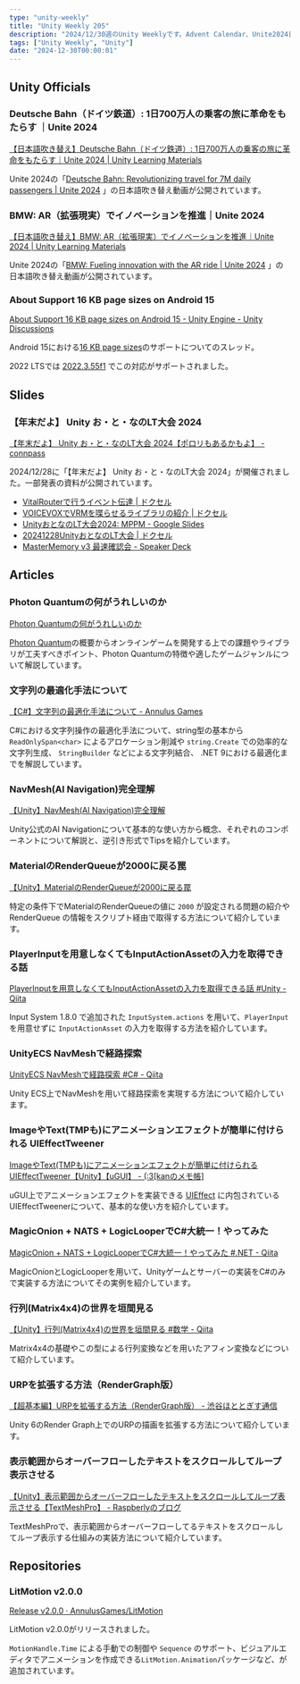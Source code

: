 ```yaml
---
type: "unity-weekly"
title: "Unity Weekly 205"
description: "2024/12/30週のUnity Weeklyです。Advent Calendar、Unite2024日本語吹き替え動画、Unity お・と・なのLT大会などについて取り上げています。"
tags: ["Unity Weekly", "Unity"]
date: "2024-12-30T00:00:01"
---
```


## Unity Officials

### Deutsche Bahn（ドイツ鉄道）: 1日700万人の乗客の旅に革命をもたらす ｜Unite 2024

[【日本語吹き替え】Deutsche Bahn（ドイツ鉄道）: 1日700万人の乗客の旅に革命をもたらす｜Unite 2024 | Unity Learning Materials](https://learning.unity3d.jp/10635/)

Unite 2024の「[Deutsche Bahn: Revolutionizing travel for 7M daily passengers | Unite 2024](https://www.youtube.com/watch?v=yYsMZ0jADFA) 」の日本語吹き替え動画が公開されています。

### BMW: AR（拡張現実）でイノベーションを推進｜Unite 2024

[【日本語吹き替え】BMW: AR（拡張現実）でイノベーションを推進｜Unite 2024 | Unity Learning Materials](https://learning.unity3d.jp/10633/)

Unite 2024の「[BMW: Fueling innovation with the AR ride | Unite 2024](https://www.youtube.com/watch?v=c-KzCfvydx4) 」の日本語吹き替え動画が公開されています。

### About Support 16 KB page sizes on Android 15

[About Support 16 KB page sizes on Android 15 - Unity Engine - Unity Discussions](https://discussions.unity.com/t/about-support-16-kb-page-sizes-on-android-15/950036/7)

Android 15における[16 KB page sizes](https://developer.android.com/guide/practices/page-sizes?hl=en#ndk-build)のサポートについてのスレッド。

2022 LTSでは [2022.3.55f1](https://unity.com/ja/releases/editor/whats-new/2022.3.55) でこの対応がサポートされました。

## Slides

### 【年末だよ】 Unity お・と・なのLT大会 2024

[【年末だよ】 Unity お・と・なのLT大会 2024【ポロリもあるかもよ】 - connpass](https://unity-bu.connpass.com/event/337633/)

2024/12/28に「【年末だよ】 Unity お・と・なのLT大会 2024」が開催されました。一部発表の資料が公開されています。

- [VitalRouterで行うイベント伝達 | ドクセル](https://www.docswell.com/s/naninunenoy/5R2849-2024-12-28-151902)
- [VOICEVOXでVRMを喋らせるライブラリの紹介 | ドクセル](https://www.docswell.com/s/torisoup/K22731-voicevoxclientsharp)
- [UnityおとなのLT大会2024: MPPM - Google Slides](https://docs.google.com/presentation/d/1YHKV828w-_TYWxjRsrvRKUCIwI68ePPnMX6GqAm0IYI/edit#slide=id.g322184e33f2_0_0)
- [20241228UnityおとなのLT大会 | ドクセル](https://www.docswell.com/s/enpel/5QR2J7-2024-12-28-153825)
- [MasterMemory v3 最速確認会 - Speaker Deck](https://speakerdeck.com/yucchiy/mastermemory-v3-zui-su-que-ren-hui)

## Articles

### Photon Quantumの何がうれしいのか

[Photon Quantumの何がうれしいのか](https://zenn.dev/photon_japan/articles/bc38219f18685c)

[Photon Quantum](https://www.photonengine.com/ja-jp/quantum)の概要からオンラインゲームを開発する上での課題やライブラリが工夫すべきポイント、Photon Quantumの特徴や適したゲームジャンルについて解説しています。

### 文字列の最適化手法について

[【C#】文字列の最適化手法について - Annulus Games](https://annulusgames.com/blog/cs-string-optimization/)

C#における文字列操作の最適化手法について、string型の基本から `ReadOnlySpan<char>` によるアロケーション削減や `string.Create` での効率的な文字列生成、 `StringBuilder` などによる文字列結合、 .NET 9における最適化までを解説しています。

### NavMesh(AI Navigation)完全理解

[【Unity】NavMesh(AI Navigation)完全理解](https://zenn.dev/ambr_inc/articles/bf2d02c87a8b44)

Unity公式のAI Navigationについて基本的な使い方から概念、それぞれのコンポーネントについて解説と、逆引き形式でTipsを紹介しています。

### MaterialのRenderQueueが2000に戻る罠

[【Unity】MaterialのRenderQueueが2000に戻る罠](https://zenn.dev/r_ngtm/articles/unity-material-renderqueue-2000)

特定の条件下でMaterialのRenderQueueの値に `2000` が設定される問題の紹介や RenderQueue の情報をスクリプト経由で取得する方法について紹介しています。

### PlayerInputを用意しなくてもInputActionAssetの入力を取得できる話

[PlayerInputを用意しなくてもInputActionAssetの入力を取得できる話 #Unity - Qiita](https://qiita.com/tsubaki_t1/items/ffb1c56e71b110f8b229)

Input System 1.8.0 で追加された `InputSystem.actions` を用いて、`PlayerInput` を用意せずに `InputActionAsset` の入力を取得する方法を紹介しています。

### UnityECS NavMeshで経路探索

[UnityECS NavMeshで経路探索 #C# - Qiita](https://qiita.com/C-Sharp_is_GOD/items/6d423e939688efca77b3)

Unity ECS上でNavMeshを用いて経路探索を実現する方法について紹介しています。

### ImageやText(TMPも)にアニメーションエフェクトが簡単に付けられる UIEffectTweener

[ImageやText(TMPも)にアニメーションエフェクトが簡単に付けられる UIEffectTweener【Unity】【uGUI】 - (:3[kanのメモ帳]](https://kan-kikuchi.hatenablog.com/entry/UIEffectTweener)

uGUI上でアニメーションエフェクトを実装できる [UIEffect](https://github.com/mob-sakai/UIEffect) に内包されている UIEffectTweenerについて、基本的な使い方を紹介しています。

### MagicOnion + NATS + LogicLooperでC#大統一！やってみた

[MagicOnion + NATS + LogicLooperでC#大統一！やってみた #.NET - Qiita](https://qiita.com/Euglenach/items/bbafa918f114f51e4104)

MagicOnionとLogicLooperを用いて、Unityゲームとサーバーの実装をC#のみで実装する方法についてその実例を紹介しています。

### 行列(Matrix4x4)の世界を垣間見る

[【Unity】行列(Matrix4x4)の世界を垣間見る #数学 - Qiita](https://qiita.com/hikoalpha/items/6612c3704c3c9610a08a)

Matrix4x4の基礎やこの型による行列変換などを用いたアフィン変換などについて紹介しています。

### URPを拡張する方法（RenderGraph版）

[【超基本編】URPを拡張する方法（RenderGraph版） - 渋谷ほととぎす通信](https://shibuya24.info/entry/unity-urp-add-pass-rendergraph)

Unity 6のRender Graph上でのURPの描画を拡張する方法について紹介しています。

### 表示範囲からオーバーフローしたテキストをスクロールしてループ表示させる

[【Unity】表示範囲からオーバーフローしたテキストをスクロールしてループ表示させる【TextMeshPro】 - Raspberlyのブログ](https://raspberly.hateblo.jp/entry/UnityTextScroller)

TextMeshProで、表示範囲からオーバーフローしてるテキストをスクロールしてループ表示する仕組みの実装方法について紹介しています。

## Repositories

### LitMotion v2.0.0

[Release v2.0.0 · AnnulusGames/LitMotion](https://github.com/AnnulusGames/LitMotion/releases/tag/v2.0.0)

LitMotion v2.0.0がリリースされました。

`MotionHandle.Time` による手動での制御や `Sequence` のサポート、ビジュアルエディタでアニメーションを作成できる`LitMotion.Animation`パッケージなど、が追加されています。
